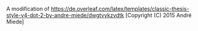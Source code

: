 A modification of https://de.overleaf.com/latex/templates/classic-thesis-style-v4-dot-2-by-andre-miede/dwgtvykzvdtk [Copyright (C) 2015 André Miede]